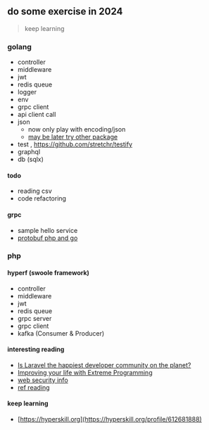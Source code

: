 ## do some exercise in 2024

> keep learning

### golang

- controller
- middleware
- jwt
- redis queue
- logger
- env
- grpc client
- api client call
- json 
  - now only play with encoding/json
  - [may be later try other package](https://github.com/buger/jsonparser?tab=readme-ov-file#benchmarks)
- test , https://github.com/stretchr/testify
- graphql
- db (sqlx)

#### todo
- reading csv
- code refactoring

#### grpc

- sample hello service
- [protobuf php and go](https://blog.lepine.pro/en/protobuf-php-go/)

### php

#### hyperf (swoole framework)

- controller
- middleware
- jwt
- redis queue
- grpc server
- grpc client
- kafka (Consumer & Producer)

#### interesting reading

- [Is Laravel the happiest developer community on the planet?](https://github.com/readme/featured/laravel-community)
- [Improving your life with Extreme Programming](https://www.youtube.com/watch?v=pXGqRBg-K4Y)
- [web security info](https://thecopenhagenbook.com/server-side-tokens)
- [ref reading](https://github.com/iLexN/exercise-2024/edit/main/notes/03_reading.md)

#### keep learning
- [https://hyperskill.org](https://hyperskill.org/profile/612681888)
